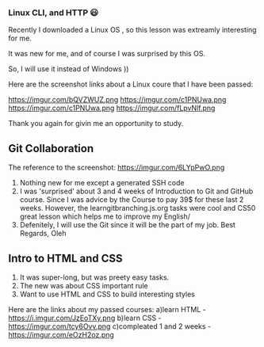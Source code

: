 ### Linux CLI, and HTTP 😃

Recently I downloaded a Linux OS , so this lesson was extreamly interesting for me.

It was new for me, and of course I was surprised by this OS.

So, I will use it instead of Windows ))

Here are the screenshot links about a Linux coure that I have been passed:

 
https://imgur.com/bQVZWUZ.png
https://imgur.com/c1PNUwa.png
https://imgur.com/c1PNUwa.png
https://imgur.com/fLpvNlf.png

Thank you again for givin me an opportunity to study.

## Git Collaboration

The reference to the screenshot: 
https://imgur.com/6LYpPwO.png


1) Nothing new for me except a generated SSH code
2) I was 'surprised' about 3 and 4 weeks of  Introduction to Git and GitHub course.
Since I was advice by the Course to pay 39$ for these last 2 weeks.
However, the learngitbranching.js.org tasks were cool and CS50 great lesson which helps me to improve my English/
3) Defenitely, I will use the Git since it will be the part of my job.
Best Regards, 
Oleh


##  Intro to HTML and CSS

1) It was super-long, but was preety easy tasks.
2) The new was about CSS important rule
3) Want to use HTML and CSS to build interesting styles 


Here are the links about my passed courses:
a)learn HTML - https://i.imgur.com/JzEoTXy.png
b)learn CSS - https://imgur.com/tcy6Ovv.png
c)compleated 1 and 2 weeks - https://imgur.com/eOzH2oz.png
